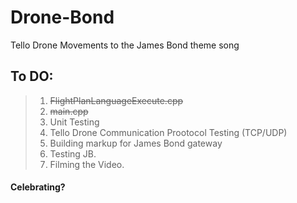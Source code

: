 # Drone-Bond
Tello Drone Movements to the James Bond theme song 

## To DO:
> 1. ~~FlightPlanLanguageExecute.cpp~~
> 2. ~~main.cpp~~
> 3. Unit Testing
> 4. Tello Drone Communication Prootocol Testing (TCP/UDP)
> 5. Building markup for James Bond gateway
> 6. Testing JB.
> 7. Filming the Video.
#### Celebrating?
